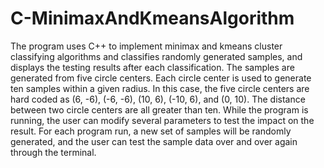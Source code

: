 # C-MinimaxAndKmeansAlgorithm
The program uses C++ to implement minimax and kmeans cluster classifying algorithms and classifies randomly generated samples, and displays the testing results after each classification. The samples are generated from five circle centers. Each circle center is used to generate ten samples within a given radius. In this case, the five circle centers are hard coded as (6, -6), (-6, -6), (10, 6), (-10, 6), and (0, 10). The distance between two circle centers are all greater than ten. While the program is running, the user can modify several parameters to test the impact on the result. For each program run, a new set of samples will be randomly generated, and the user can test the sample data over and over again through the terminal.
